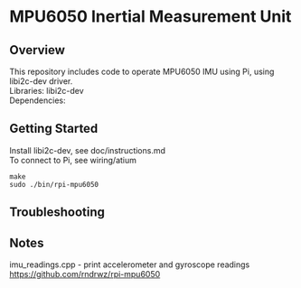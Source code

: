 # MPU6050 Inertial Measurement Unit

## Overview  
This repository includes code to operate MPU6050 IMU using Pi, using libi2c-dev driver.  
Libraries: libi2c-dev   
Dependencies:   


## Getting Started  
Install libi2c-dev, see doc/instructions.md  
To connect to Pi, see wiring/atium  
```
make  
sudo ./bin/rpi-mpu6050
```


## Troubleshooting   


## Notes   
imu_readings.cpp - print accelerometer and gyroscope readings
https://github.com/rndrwz/rpi-mpu6050 

